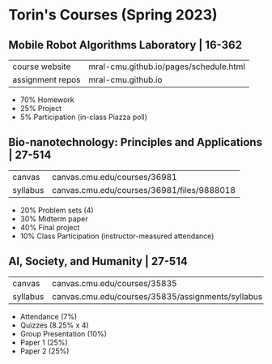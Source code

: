 # Torin's Courses (Spring 2023)

##  Mobile Robot Algorithms Laboratory | 16-362
|  |  |
|--|--|
| course website | mral-cmu.github.io/pages/schedule.html |
| assignment repos | mral-cmu.github.io |
- 70% Homework
-   25% Project
-   5% Participation (in-class Piazza poll)

##  Bio-nanotechnology: Principles and Applications | 27-514
|  |  |
|--|--|
| canvas | canvas.cmu.edu/courses/36981 |
| syllabus | canvas.cmu.edu/courses/36981/files/9888018 |

- 20%  Problem sets (4)
- 30% Midterm paper
- 40% Final project
- 10% Class Participation (instructor-measured attendance)

##  AI, Society, and Humanity | 27-514
|  |  |
|--|--|
| canvas | canvas.cmu.edu/courses/35835 |
| syllabus | canvas.cmu.edu/courses/35835/assignments/syllabus |

- Attendance  (7%)  
- Quizzes  (8.25% x 4)  
- Group Presentation  (10%)  
- Paper 1  (25%)  
- Paper  2  (25%)




<!--stackedit_data:
eyJoaXN0b3J5IjpbMjA3MTIzMDg5NSwxNTM0ODAzMDAzLDI4Mz
cwOTgzNCwtMTc1MjI5MTA5OCwtMTIyMTY1ODA1MCwtMTcxMzQ1
NDE3NywxNzI4ODI2NTQ1LC0xMzgyNjM3MzQ1LDE0MTI0ODk0Nj
YsLTY1NjgyMTA0LC02Nzc2ODA5MjIsLTE3MDUzMDQyMDVdfQ==

-->